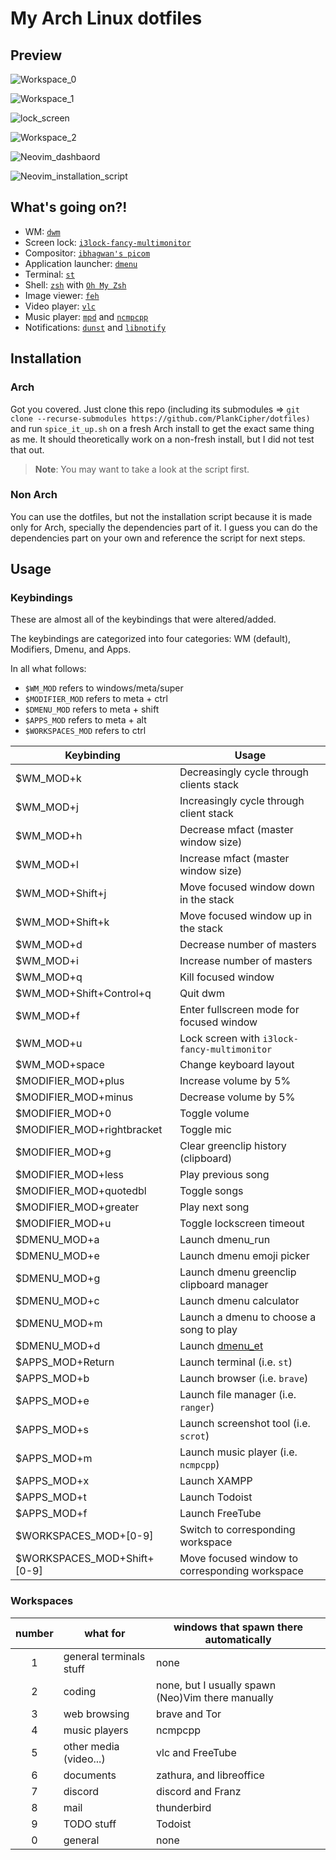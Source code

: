 # My Arch Linux dotfiles

## Preview

![Workspace_0](./images/workspace_0.png)

![Workspace_1](./images/workspace_1.png)

![lock_screen](./images/lock_screen.png)

![Workspace_2](./images/workspace_2.png)

![Neovim_dashbaord](./images/nvim_dashboard.png)

![Neovim_installation_script](./images/nvim_installation_script.png)

## What's going on?!

- WM: [`dwm`](https://dwm.suckless.org)
- Screen lock: [`i3lock-fancy-multimonitor`](https://github.com/PlankCipher/i3lock-fancy-multimonitor)
- Compositor: [`ibhagwan's picom`](https://github.com/ibhagwan/picom)
- Application launcher: [`dmenu`](https://tools.suckless.org/dmenu)
- Terminal: [`st`](https://st.suckless.org)
- Shell: [`zsh`](https://www.zsh.org/) with [`Oh My Zsh`](https://ohmyz.sh/)
- Image viewer: [`feh`](https://wiki.archlinux.org/index.php/Feh)
- Video player: [`vlc`](https://wiki.archlinux.org/index.php/VLC_media_player)
- Music player: [`mpd`](https://wiki.archlinux.org/index.php/Music_Player_Daemon) and [`ncmpcpp`](https://wiki.archlinux.org/index.php/Ncmpcpp)
- Notifications: [`dunst`](https://wiki.archlinux.org/index.php/Dunst) and [`libnotify`](https://wiki.archlinux.org/index.php/Desktop_notifications#Libnotify)

## Installation

### Arch

Got you covered. Just clone this repo (including its submodules => `git clone --recurse-submodules https://github.com/PlankCipher/dotfiles)` and run `spice_it_up.sh` on a fresh Arch install to get the exact same thing as me. It should theoretically work on a non-fresh install, but I did not test that out.

> **Note**: You may want to take a look at the script first.

### Non Arch

You can use the dotfiles, but not the installation script because it is made only for Arch, specially the dependencies part of it. I guess you can do the dependencies part on your own and reference the script for next steps.

## Usage

### Keybindings

These are almost all of the keybindings that were altered/added.

The keybindings are categorized into four categories: WM (default), Modifiers, Dmenu, and Apps.

In all what follows:

- `$WM_MOD` refers to windows/meta/super
- `$MODIFIER_MOD` refers to meta + ctrl
- `$DMENU_MOD` refers to meta + shift
- `$APPS_MOD` refers to meta + alt
- `$WORKSPACES_MOD` refers to ctrl

| Keybinding                  | Usage                                                |
| --------------------------- | ---------------------------------------------------- |
| $WM_MOD+k                   | Decreasingly cycle through clients stack             |
| $WM_MOD+j                   | Increasingly cycle through client stack              |
| $WM_MOD+h                   | Decrease mfact (master window size)                  |
| $WM_MOD+l                   | Increase mfact (master window size)                  |
| $WM_MOD+Shift+j             | Move focused window down in the stack                |
| $WM_MOD+Shift+k             | Move focused window up in the stack                  |
| $WM_MOD+d                   | Decrease number of masters                           |
| $WM_MOD+i                   | Increase number of masters                           |
| $WM_MOD+q                   | Kill focused window                                  |
| $WM_MOD+Shift+Control+q     | Quit dwm                                             |
| $WM_MOD+f                   | Enter fullscreen mode for focused window             |
| $WM_MOD+u                   | Lock screen with `i3lock-fancy-multimonitor`         |
| $WM_MOD+space               | Change keyboard layout                               |
| $MODIFIER_MOD+plus          | Increase volume by 5%                                |
| $MODIFIER_MOD+minus         | Decrease volume by 5%                                |
| $MODIFIER_MOD+0             | Toggle volume                                        |
| $MODIFIER_MOD+rightbracket  | Toggle mic                                           |
| $MODIFIER_MOD+g             | Clear greenclip history (clipboard)                  |
| $MODIFIER_MOD+less          | Play previous song                                   |
| $MODIFIER_MOD+quotedbl      | Toggle songs                                         |
| $MODIFIER_MOD+greater       | Play next song                                       |
| $MODIFIER_MOD+u             | Toggle lockscreen timeout                            |
| $DMENU_MOD+a                | Launch dmenu_run                                     |
| $DMENU_MOD+e                | Launch dmenu emoji picker                            |
| $DMENU_MOD+g                | Launch dmenu greenclip clipboard manager             |
| $DMENU_MOD+c                | Launch dmenu calculator                              |
| $DMENU_MOD+m                | Launch a dmenu to choose a song to play              |
| $DMENU_MOD+d                | Launch [dmenu_et](https://github.com/PlankCipher/et) |
| $APPS_MOD+Return            | Launch terminal (i.e. `st`)                          |
| $APPS_MOD+b                 | Launch browser (i.e. `brave`)                        |
| $APPS_MOD+e                 | Launch file manager (i.e. `ranger`)                  |
| $APPS_MOD+s                 | Launch screenshot tool (i.e. `scrot`)                |
| $APPS_MOD+m                 | Launch music player (i.e. `ncmpcpp`)                 |
| $APPS_MOD+x                 | Launch XAMPP                                         |
| $APPS_MOD+t                 | Launch Todoist                                       |
| $APPS_MOD+f                 | Launch FreeTube                                      |
| $WORKSPACES_MOD+[0-9]       | Switch to corresponding workspace                    |
| $WORKSPACES_MOD+Shift+[0-9] | Move focused window to corresponding workspace       |

### Workspaces

| number | what for                | windows that spawn there automatically            |
| :----: | ----------------------- | ------------------------------------------------- |
|   1    | general terminals stuff | none                                              |
|   2    | coding                  | none, but I usually spawn (Neo)Vim there manually |
|   3    | web browsing            | brave and Tor                                     |
|   4    | music players           | ncmpcpp                                           |
|   5    | other media (video...)  | vlc and FreeTube                                  |
|   6    | documents               | zathura, and libreoffice                          |
|   7    | discord                 | discord and Franz                                 |
|   8    | mail                    | thunderbird                                       |
|   9    | TODO stuff              | Todoist                                           |
|   0    | general                 | none                                              |
